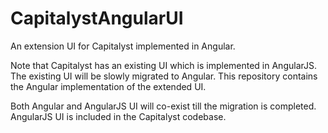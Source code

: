 # CapitalystAngularUI

An extension UI for Capitalyst implemented in Angular.

Note that Capitalyst has an existing UI which is implemented in AngularJS. The
existing UI will be slowly migrated to Angular. This repository contains
the Angular implementation of the extended UI.

Both Angular and AngularJS UI will co-exist till the migration is completed.
AngularJS UI is included in the Capitalyst codebase.
